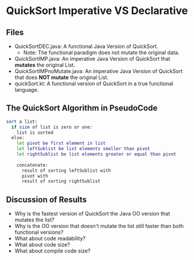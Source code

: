 # QuickSort Imperative VS Declarative

## Files

* QuickSortDEC.java: A functional Java Version of QuickSort.
    * Note: The functional paradigm does not mutate the original data.
* QuickSortIMP.java: An imperative Java Version of QuickSort that **mutates** the original List.
* QuickSortIMPnoMutate.java: An imperative Java Version of QuickSort that does **NOT mutate** the original List.
* quickSort.kt: A functional version of QuickSort in a true functional language.

## The QuickSort Algorithm in PseudoCode

```bash
sort a list:
  if size of list is zero or one:
    list is sorted
  else:
    let pivot be first element in list
    let leftSublist be list elements smaller than pivot
    let rightSublist be list elements greater or equal than pivot
    
    concatenate:
      result of sorting leftSublist with
      pivot with
      result of sorting rightSublist
```

## Discussion of Results

* Why is the fastest version of QuickSort the Java OO version that mutates the list?
* Why is the OO version that doesn't mutate the list still faster than both functional versions?
* What about code readability?
* What about code size?
* What about compile code size?
